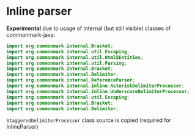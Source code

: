# Inline parser

**Experimental** due to usage of internal (but still visible) classes of commonmark-java:

```java
import org.commonmark.internal.Bracket;
import org.commonmark.internal.util.Escaping;
import org.commonmark.internal.util.Html5Entities;
import org.commonmark.internal.util.Parsing;
import org.commonmark.internal.Bracket;
import org.commonmark.internal.Delimiter;
import org.commonmark.internal.ReferenceParser;
import org.commonmark.internal.inline.AsteriskDelimiterProcessor;
import org.commonmark.internal.inline.UnderscoreDelimiterProcessor;
import org.commonmark.internal.util.Escaping;
import org.commonmark.internal.Bracket;
import org.commonmark.internal.Delimiter;
```

`StaggeredDelimiterProcessor` class source is copied (required for InlineParser)